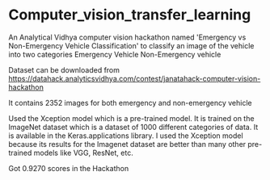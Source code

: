 # Computer_vision_transfer_learning

An Analytical Vidhya computer vision hackathon named 'Emergency vs Non-Emergency Vehicle Classification' to classify an image of the vehicle into two categories 
Emergency Vehicle
Non-Emergency vehicle

Dataset can be downloaded from https://datahack.analyticsvidhya.com/contest/janatahack-computer-vision-hackathon

It contains  2352 images for both emergency and non-emergency vehicle

Used the Xception model which is a pre-trained model. It is trained on the ImageNet dataset which is a dataset of 1000 different categories of data. It is available in the Keras.applications library. 
I used the Xception model because its results for the Imagenet dataset are better than many other pre-trained models like VGG, ResNet, etc. 

Got 0.9270 scores in the Hackathon
